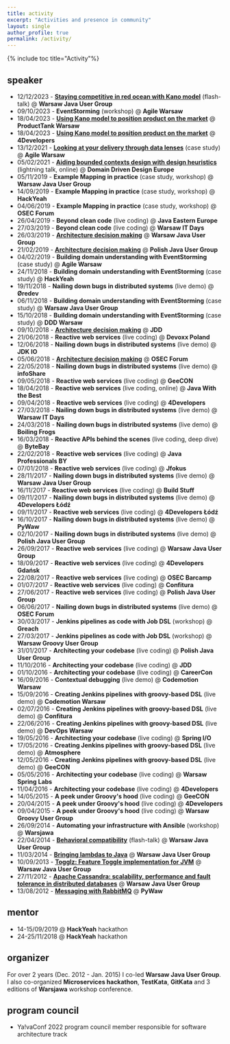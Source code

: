 ```yaml
---
title: activity
excerpt: "Activities and presence in community"
layout: single
author_profile: true
permalink: /activity/
---
```


{% include toc title="Activity"%}

## speaker

- 12/12/2023 - **[Staying competitive in red ocean with Kano model](https://docs.google.com/presentation/d/18KmbgtiEZJwom8jwl3pB14urd3j8P97AH2LI-AIQFLI/edit?usp=sharing)** (flash-talk) @ **Warsaw Java User Group**
- 09/10/2023 - **EventStorming** (workshop) @ **Agile Warsaw**
- 18/04/2023 - **[Using Kano model to position product on the market](https://docs.google.com/presentation/d/1YTQExlXTmiEaT64McoTNKS21F9l0nOw39BxyQbh2ojY/edit?usp=sharing)** @ **ProductTank Warsaw**
- 18/04/2023 - **[Using Kano model to position product on the market](https://docs.google.com/presentation/d/1YTQExlXTmiEaT64McoTNKS21F9l0nOw39BxyQbh2ojY/edit?usp=sharing)** @ **4Developers**
- 13/12/2021 - **[Looking at your delivery through data lenses](https://docs.google.com/presentation/d/1z2o4W1H_MX-vFyc35w2aJius0WpA6lGoNkuT6InA2rs/edit?usp=sharing)** (case study) @ **Agile Warsaw**
- 05/02/2021 - **[Aiding bounded contexts design with design heuristics](https://docs.google.com/presentation/d/1zDY-IBXpjn_lS8w1isxotjLEzAHBp2cHG6HJJpOdMrI/edit?usp=sharing)** (lightning talk, online) @ **Domain Driven Design Europe**
- 05/11/2019 - **Example Mapping in practice** (case study, workshop) @ **Warsaw Java User Group**
- 14/09/2019 - **Example Mapping in practice** (case study, workshop) @ **HackYeah**
- 04/06/2019 - **Example Mapping in practice** (case study, workshop) @ **OSEC Forum**
- 26/04/2019 - **Beyond clean code** (live coding) @ **Java Eastern Europe**
- 27/03/2019 - **Beyond clean code** (live coding) @ **Warsaw IT Days**
- 26/03/2019 - **[Architecture decision making](https://docs.google.com/presentation/d/12Xac04gKzJ8Ks_286lim7L5ulwPAFTFgdWlhvDkLQ_E/edit?usp=sharing)** @ **Warsaw Java User Group**
- 21/02/2019 - **[Architecture decision making](https://docs.google.com/presentation/d/12Xac04gKzJ8Ks_286lim7L5ulwPAFTFgdWlhvDkLQ_E/edit?usp=sharing)** @ **Polish Java User Group**
- 04/02/2019 - **Building domain understanding with EventStorming** (case study) @ **Agile Warsaw**
- 24/11/2018 - **Building domain understanding with EventStorming** (case study) @ **HackYeah**
- 19/11/2018 - **Nailing down bugs in distributed systems** (live demo) @ **Øredev**
- 06/11/2018 - **Building domain understanding with EventStorming** (case study) @ **Warsaw Java User Group**
- 15/10/2018 - **Building domain understanding with EventStorming** (case study) @ **DDD Warsaw**
- 09/10/2018 - **[Architecture decision making](https://docs.google.com/presentation/d/12Xac04gKzJ8Ks_286lim7L5ulwPAFTFgdWlhvDkLQ_E/edit?usp=sharing)** @ **JDD**
- 21/06/2018 - **Reactive web services** (live coding) @ **Devoxx Poland**
- 12/06/2018 - **Nailing down bugs in distributed systems** (live demo) @ **JDK IO**
- 05/06/2018 - **[Architecture decision making](https://docs.google.com/presentation/d/12Xac04gKzJ8Ks_286lim7L5ulwPAFTFgdWlhvDkLQ_E/edit?usp=sharing)** @ **OSEC Forum**
- 22/05/2018 - **Nailing down bugs in distributed systems** (live demo) @ **infoShare**
- 09/05/2018 - **Reactive web services** (live coding) @ **GeeCON**
- 18/04/2018 - **Reactive web services** (live coding, online) @ **Java With the Best**
- 09/04/2018 - **Reactive web services** (live coding) @ **4Developers**
- 27/03/2018 - **Nailing down bugs in distributed systems** (live demo) @ **Warsaw IT Days**
- 24/03/2018 - **Nailing down bugs in distributed systems** (live demo) @ **Boiling Frogs**
- 16/03/2018 - **Reactive APIs behind the scenes** (live coding, deep dive) @ **ByteBay**
- 22/02/2018 - **Reactive web services** (live coding) @ **Java Professionals BY**
- 07/01/2018 - **Reactive web services** (live coding) @ **Jfokus**
- 28/11/2017 - **Nailing down bugs in distributed systems** (live demo) @ **Warsaw Java User Group**
- 16/11/2017 - **Reactive web services** (live coding) @ **Build Stuff**
- 09/11/2017 - **Nailing down bugs in distributed systems** (live demo) @ **4Developers Łódź**
- 09/11/2017 - **Reactive web services** (live coding) @ **4Developers Łódź**
- 16/10/2017 - **Nailing down bugs in distributed systems** (live demo) @ **PyWaw**
- 02/10/2017 - **Nailing down bugs in distributed systems** (live demo) @ **Polish Java User Group**
- 26/09/2017 - **Reactive web services** (live coding) @ **Warsaw Java User Group**
- 18/09/2017 - **Reactive web services** (live coding) @ **4Developers Gdańsk**
- 22/08/2017 - **Reactive web services** (live coding) @ **OSEC Barcamp**
- 01/07/2017 - **Reactive web services** (live coding) @ **Confitura**
- 27/06/2017 - **Reactive web services** (live coding) @ **Polish Java User Group**
- 06/06/2017 - **Nailing down bugs in distributed systems** (live demo) @ **OSEC Forum**
- 30/03/2017 - **Jenkins pipelines as code with Job DSL** (workshop) @ **Greach**
- 27/03/2017 - **Jenkins pipelines as code with Job DSL** (workshop) @ **Warsaw Groovy User Group**
- 31/01/2017 - **Architecting your codebase** (live coding) @ **Polish Java User Group**
- 11/10/2016 - **Architecting your codebase** (live coding) @ **JDD**
- 01/10/2016 - **Architecting your codebase** (live coding) @ **CareerCon**
- 16/09/2016 - **Contextual debugging** (live demo) @ **Codemotion Warsaw**
- 15/09/2016 - **Creating Jenkins pipelines with groovy-based DSL** (live demo) @ **Codemotion Warsaw**
- 02/07/2016 - **Creating Jenkins pipelines with groovy-based DSL** (live demo) @ **Confitura**
- 22/06/2016 - **Creating Jenkins pipelines with groovy-based DSL** (live demo) @ **DevOps Warsaw**
- 19/05/2016 - **Architecting your codebase** (live coding) @ **Spring I/O**
- 17/05/2016 - **Creating Jenkins pipelines with groovy-based DSL** (live demo) @ **Atmosphere**
- 12/05/2016 - **Creating Jenkins pipelines with groovy-based DSL** (live demo) @ **GeeCON**
- 05/05/2016 - **Architecting your codebase** (live coding) @ **Warsaw Spring Labs**
- 11/04/2016 - **Architecting your codebase** (live coding) @ **4Developers**
- 14/05/2015 - **A peek under Groovy's hood** (live coding) @ **GeeCON**
- 20/04/2015 - **A peek under Groovy's hood** (live coding) @ **4Developers**
- 09/04/2015 - **A peek under Groovy's hood** (live coding) @ **Warsaw Groovy User Group**
- 26/09/2014 - **Automating your infrastructure with Ansible** (workshop) @ **Warsjawa**
- 22/04/2014 - **[Behavioral compatibility](https://docs.google.com/presentation/d/1zCV1ULal9WFwUlfz5wlzsHE_NN9sq3fu2hKem1IAwKA)** (flash-talk) @ **Warsaw Java User Group**
- 11/03/2014 - **[Bringing lambdas to Java](https://docs.google.com/presentation/d/1IJNan-TbhrJ0WwCKq8H9wAylPYGNoeIvNTyWn3UTl-k)** @ **Warsaw Java User Group**
- 10/09/2013 - **[Togglz: Feature Toggle implementation for JVM](https://docs.google.com/presentation/d/1xevBcv1_Obp7_npEGvJH4pudM4sZsA5D8utM8l-ioP8/)** @ **Warsaw Java User Group**
- 27/11/2012 - **[Apache Cassandra: scalability, performance and fault tolerance in distributed databases](https://prezi.com/zwel4wrvolss/apache-cassandra/)** @ **Warsaw Java User Group**
- 13/08/2012 - **[Messaging with RabbitMQ](https://prezi.com/bpisxqzcc4w3/messaging-with-rabbitmq/)** @ **PyWaw**

## mentor

- 14-15/09/2019 @ **HackYeah** hackathon
- 24-25/11/2018 @ **HackYeah** hackathon

## organizer

For over 2 years (Dec. 2012 - Jan. 2015) I co-led **Warsaw Java User Group**.
I also co-organized **Microservices hackathon**, **TestKata**, **GitKata** and 3 editions of **Warsjawa** workshop conference.

## program council

- Ya!vaConf 2022 program council member responsible for software architecture track
